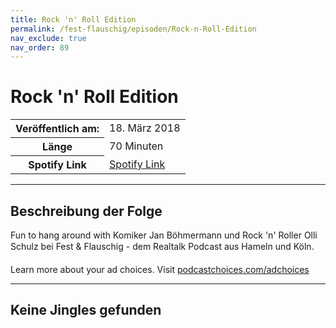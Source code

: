 ```yaml
---
title: Rock 'n' Roll Edition
permalink: /fest-flauschig/episoden/Rock-n-Roll-Edition
nav_exclude: true
nav_order: 89
---
```


# Rock 'n' Roll Edition
<table class="resp-table dcf-table dcf-table-responsive dcf-table-bordered dcf-table-striped dcf-w-100%">
                    <tbody>
                        <tr>
                            <th scope="row">Veröffentlich am:</th>
                            <td data-label="Veröffentlich am:">18. März 2018</td>
                        </tr>
                        <tr>
                            <th scope="row">Länge </th>
                            <td data-label="Länge ">70 Minuten</td>
                        </tr><tr>
                                <th scope="row">Spotify Link</th>
                                <td data-label="Spotify Link"><a href="https://open.spotify.com/episode/67PX98j7d5vo3C8hCcTQIl">Spotify Link</a></td>
                            </tr></tbody>
                </table>

***

## Beschreibung der Folge

<div>
Fun to hang around with Komiker Jan Böhmermann und Rock 'n' Roller Olli Schulz bei Fest &amp; Flauschig - dem Realtalk Podcast aus Hameln und Köln.<p> </p><p>Learn more about your ad choices. Visit <a href="https://podcastchoices.com/adchoices">podcastchoices.com/adchoices</a></p>  
</div>

***

## Keine Jingles gefunden